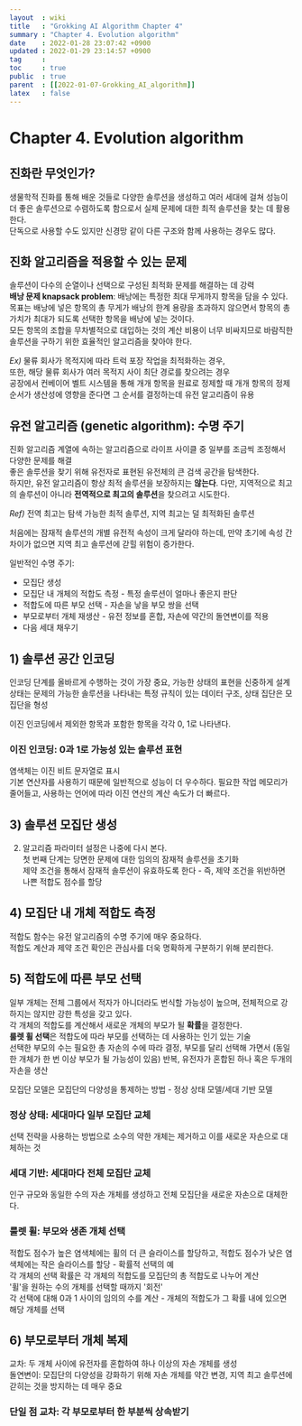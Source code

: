 ```yaml
---
layout  : wiki
title   : "Grokking AI Algorithm Chapter 4"
summary : "Chapter 4. Evolution algorithm"
date    : 2022-01-28 23:07:42 +0900
updated : 2022-01-29 23:14:57 +0900
tag     : 
toc     : true
public  : true
parent  : [[2022-01-07-Grokking_AI_algorithm]]
latex   : false
---
```


# Chapter 4. Evolution algorithm

## 진화란 무엇인가?

생물학적 진화를 통해 배운 것들로 다양한 솔루션을 생성하고 여러 세대에 걸쳐 성능이 더 좋은 솔루션으로 수렴하도록 함으로서 실제 문제에 대한 최적 솔루션을 찾는 데 활용한다.  
단독으로 사용할 수도 있지만 신경망 같이 다른 구조와 함께 사용하는 경우도 많다.  

## 진화 알고리즘을 적용할 수 있는 문제

솔루션이 다수의 순열이나 선택으로 구성된 최적화 문제를 해결하는 데 강력  
**배낭 문제 knapsack problem**: 배낭에는 특정한 최대 무게까지 항목을 담을 수 있다. 목표는 배낭에 넣은 항목의 총 무게가 배낭의 한계 용량을 초과하지 않으면서 항목의 총 가치가 최대가 되도록 선택한 항목을 배낭에 넣는 것이다.  
모든 항목의 조합을 무차별적으로 대입하는 것의 계산 비용이 너무 비싸지므로 바람직한 솔루션을 구하기 위한 효율적인 알고리즘을 찾아야 한다.  

*Ex)* 물류 회사가 목적지에 따라 트럭 포장 작업을 최적화하는 경우,  
또한, 해당 물류 회사가 여러 목적지 사이 최단 경로를 찾으려는 경우  
공장에서 컨베이어 벨트 시스템을 통해 개개 항목을 원료로 정제할 때 개개 항목의 정제 순서가 생산성에 영향을 준다면 그 순서를 결정하는데 유전 알고리즘이 유용  

## 유전 알고리즘 (genetic algorithm): 수명 주기

진화 알고리즘 계열에 속하는 알고리즘으로 라이프 사이클 중 일부를 조금씩 조정해서 다양한 문제를 해결  
좋은 솔루션을 찾기 위해 유전자로 표현된 유전체의 큰 검색 공간을 탐색한다.  
하지만, 유전 알고리즘이 항상 최적 솔루션을 보장하지는 **않는다**. 다만, 지역적으로 최고의 솔루션이 아니라 **전역적으로 최고의 솔루션**을 찾으려고 시도한다.  

*Ref)* 전역 최고는 탐색 가능한 최적 솔루션, 지역 최고는 덜 최적화된 솔루션  

처음에는 잠재적 솔루션의 개별 유전적 속성이 크게 달라야 하는데, 만약 초기에 속성 간 차이가 없으면 지역 최고 솔루션에 갇힐 위험이 증가한다.  

일반적인 수명 주기:  
* 모집단 생성
* 모집단 내 개체의 적합도 측정 - 특정 솔루션이 얼마나 좋은지 판단
* 적합도에 따른 부모 선택 - 자손을 낳을 부모 쌍을 선택
* 부모로부터 개체 재생산 - 유전 정보를 혼합, 자손에 약간의 돌연변이를 적용
* 다음 세대 채우기

## 1) 솔루션 공간 인코딩

인코딩 단계를 올바르게 수행하는 것이 가장 중요, 가능한 상태의 표현을 신중하게 설계  
상태는 문제의 가능한 솔루션을 나타내는 특정 규칙이 있는 데이터 구조, 상태 집단은 모집단을 형성  

이진 인코딩에서 제외한 항목과 포함한 항목을 각각 0, 1로 나타낸다.  

### 이진 인코딩: 0과 1로 가능성 있는 솔루션 표현

염색체는 이진 비트 문자열로 표시  
기본 연산자를 사용하기 때문에 일반적으로 성능이 더 우수하다. 필요한 작업 메모리가 줄어들고, 사용하는 언어에 따라 이진 연산의 계산 속도가 더 빠르다.  

## 3) 솔루션 모집단 생성

2) 알고리즘 파라미터 설정은 나중에 다시 본다.  
첫 번째 단계는 당면한 문제에 대한 임의의 잠재적 솔루션을 초기화  
제약 조건을 통해서 잠재적 솔루션이 유효하도록 한다 - 즉, 제약 조건을 위반하면 나쁜 적합도 점수를 할당  

## 4) 모집단 내 개체 적합도 측정

적합도 함수는 유전 알고리즘의 수명 주기에 매우 중요하다.  
적합도 계산과 제약 조건 확인은 관심사를 더욱 명확하게 구분하기 위해 분리한다.  

## 5) 적합도에 따른 부모 선택

일부 개체는 전체 그룹에서 적자가 아니더라도 번식할 가능성이 높으며, 전체적으로 강하지는 않지만 강한 특성을 갖고 있다.  
각 개체의 적합도를 계산해서 새로운 개체의 부모가 될 **확률**을 결정한다.  
**룰렛 휠 선택**은 적합도에 따라 부모를 선택하는 데 사용하는 인기 있는 기술  
선택한 부모의 수는 필요한 총 자손의 수에 따라 결정, 부모를 달리 선택해 가면서 (동일한 개체가 한 번 이상 부모가 될 가능성이 있음) 반복, 유전자가 혼합된 하나 혹은 두개의 자손을 생산  

모집단 모델은 모집단의 다양성을 통제하는 방법 - 정상 상태 모델/세대 기반 모델  

### 정상 상태: 세대마다 일부 모집단 교체

선택 전략을 사용하는 방법으로 소수의 약한 개체는 제거하고 이를 새로운 자손으로 대체하는 것

### 세대 기반: 세대마다 전체 모집단 교체

인구 규모와 동일한 수의 자손 개체를 생성하고 전체 모집단을 새로운 자손으로 대체한다.

### 룰렛 휠: 부모와 생존 개체 선택

적합도 점수가 높은 염색체에는 휠의 더 큰 슬라이스를 할당하고, 적합도 점수가 낮은 염색체에는 작은 슬라이스를 할당 - 확률적 선택의 예  
각 개체의 선택 확률은 각 개체의 적합도를 모집단의 총 적합도로 나누어 계산  
'휠'을 원하는 수의 개체를 선택할 때까지 '회전'  
각 선택에 대해 0과 1 사이의 임의의 수를 계산 - 개체의 적합도가 그 확률 내에 있으면 해당 개체를 선택  

## 6) 부모로부터 개체 복제

교차: 두 개체 사이에 유전자를 혼합하여 하나 이상의 자손 개체를 생성  
돌연변이: 모집단의 다양성을 강화하기 위해 자손 개체를 약간 변경, 지역 최고 솔루션에 갇히는 것을 방지하는 데 매우 중요  

### 단일 점 교차: 각 부모로부터 한 부분씩 상속받기


